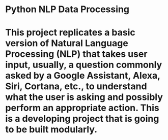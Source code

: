 # Python NLP Data Processing

# This project replicates a basic version of Natural Language Processing (NLP) that takes user input, usually, a question commonly asked by a Google Assistant, Alexa, Siri, Cortana, etc., to understand what the user is asking and possibly perform an appropriate action. This is a developing project that is going to be built modularly. 
